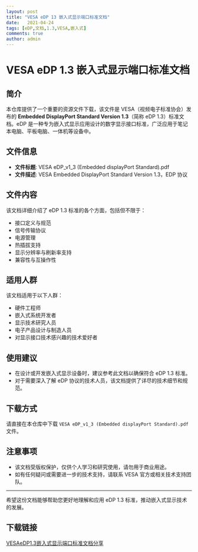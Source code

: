 ```yaml
---
layout: post
title: "VESA eDP 13 嵌入式显示端口标准文档"
date:   2021-04-24
tags: [eDP,文档,1.3,VESA,嵌入式]
comments: true
author: admin
---
```

# VESA eDP 1.3 嵌入式显示端口标准文档

## 简介

本仓库提供了一个重要的资源文件下载，该文件是 VESA（视频电子标准协会）发布的 **Embedded DisplayPort Standard Version 1.3**（简称 eDP 1.3）标准文档。eDP 是一种专为嵌入式显示应用设计的数字显示接口标准，广泛应用于笔记本电脑、平板电脑、一体机等设备中。

## 文件信息

- **文件标题**: VESA eDP_v1_3 (Embedded displayPort Standard).pdf
- **文件描述**: VESA Embedded DisplayPort Standard Version 1.3，EDP 协议

## 文件内容

该文档详细介绍了 eDP 1.3 标准的各个方面，包括但不限于：

- 接口定义与规范
- 信号传输协议
- 电源管理
- 热插拔支持
- 显示分辨率与刷新率支持
- 兼容性与互操作性

## 适用人群

该文档适用于以下人群：

- 硬件工程师
- 嵌入式系统开发者
- 显示技术研究人员
- 电子产品设计与制造人员
- 对显示接口技术感兴趣的技术爱好者

## 使用建议

- 在设计或开发嵌入式显示设备时，建议参考此文档以确保符合 eDP 1.3 标准。
- 对于需要深入了解 eDP 协议的技术人员，该文档提供了详尽的技术细节和规范。

## 下载方式

请直接在本仓库中下载 `VESA eDP_v1_3 (Embedded displayPort Standard).pdf` 文件。

## 注意事项

- 该文档受版权保护，仅供个人学习和研究使用，请勿用于商业用途。
- 如有任何疑问或需要进一步的技术支持，请联系 VESA 官方或相关技术支持团队。

---

希望这份文档能够帮助您更好地理解和应用 eDP 1.3 标准，推动嵌入式显示技术的发展。

## 下载链接

[VESAeDP1.3嵌入式显示端口标准文档分享](https://pan.quark.cn/s/78c431d89f50)